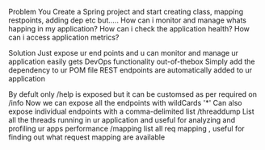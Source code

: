 Problem 
You Create a Spring project and start creating class, mapping restpoints, adding dep etc
but.....
How can i monitor and manage whats happing in my application?
How can i check the application health?
How can i access application metrics?

Solution 
   Just expose ur end points and u can monitor and manage ur application
   easily gets DevOps functionality out-of-thebox
   Simply add the dependency to ur POM file
   REST endpoints are automatically added to ur application

By defult only /help is exposed but it can be customsed as per required on /info
 Now we can expose all the endpoints with wildCards '*'
Can also expose individual endpoints with a comma-delimited list
/threaddump List all the threads running in ur application and useful for analyzing and profiling ur apps performance
/mapping list all req mapping , useful for finding out what request mapping are available

